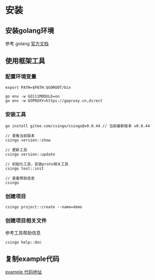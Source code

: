 # 安装

## 安装golang环境

参考 golang [官方文档](https://go-zh.org/doc/)

## 使用框架工具

### 配置环境变量


```
export PATH=$PATH:$GOROOT/bin

go env -w GO111MODULE=on
go env -w GOPROXY=https://goproxy.cn,direct
```

### 安装工具


```
go install gitee.com/csingo/csingo@v0.0.44 // 当前最新版本 v0.0.44

// 查看当前版本
csingo version::show

// 更新工具
csingo version::update

// 初始化工具，安装proto相关工具
csingo tool::init

// 查看帮助信息
csingo
```

### 创建项目


```
csingo project::create --name=demo
```

### 创建项目相关文件

参考工具帮助信息
```
csingo help::doc
```

## 复制example代码

[example 代码地址](https://gitee.com/csingo/example)